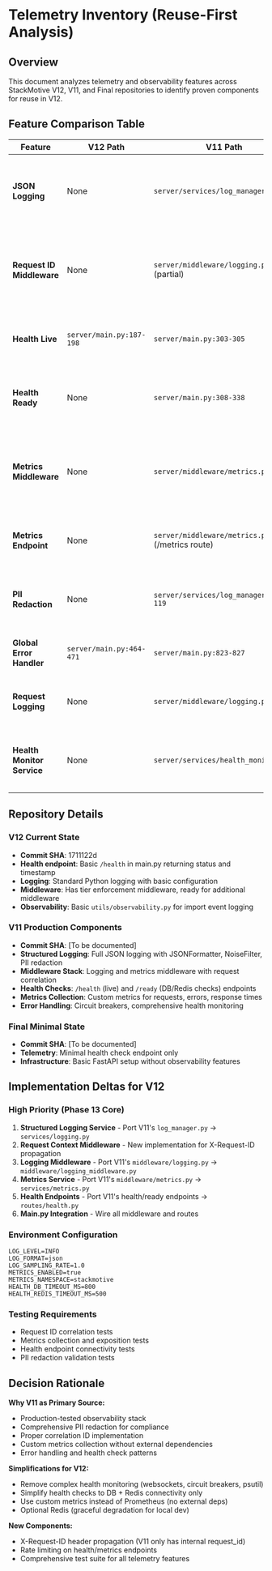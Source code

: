 # Telemetry Inventory (Reuse-First Analysis)

## Overview
This document analyzes telemetry and observability features across StackMotive V12, V11, and Final repositories to identify proven components for reuse in V12.

## Feature Comparison Table

| Feature | V12 Path | V11 Path | Final Path | Winner | Rationale |
|---------|----------|----------|------------|--------|-----------|
| **JSON Logging** | None | `server/services/log_manager.py` | None | **V11** | Production-ready with correlation IDs, PII redaction, rotating file handler, noise filtering |
| **Request ID Middleware** | None | `server/middleware/logging.py` (partial) | None | **V11 + New** | V11 has internal request_id generation, need to add X-Request-ID header propagation |
| **Health Live** | `server/main.py:187-198` | `server/main.py:303-305` | `server/main.py:33-35` | **V11** | Simple status check, V12's is adequate but V11's pattern is cleaner |
| **Health Ready** | None | `server/main.py:308-338` | None | **V11** | DB + Redis connectivity checks with proper error handling and timeouts |
| **Metrics Middleware** | None | `server/middleware/metrics.py` | None | **V11** | Custom metrics tracking requests, errors, response times with global collector |
| **Metrics Endpoint** | None | `server/middleware/metrics.py` (/metrics route) | None | **V11** | Exposes aggregated metrics for monitoring tools |
| **PII Redaction** | None | `server/services/log_manager.py:71-119` | None | **V11** | Comprehensive regex patterns for email, phone, cards, JWT, API keys, TFN/IRD |
| **Global Error Handler** | `server/main.py:464-471` | `server/main.py:823-827` | None | **V12** | Already exists in V12, adequate implementation |
| **Request Logging** | None | `server/middleware/logging.py` | None | **V11** | JSON structured request logs with timing and correlation |
| **Health Monitor Service** | None | `server/services/health_monitor.py` | None | **V11 (simplified)** | V11 has comprehensive monitoring but too complex for V12 - will simplify |

## Repository Details

### V12 Current State
- **Commit SHA**: 1711122d
- **Health endpoint**: Basic `/health` in main.py returning status and timestamp
- **Logging**: Standard Python logging with basic configuration
- **Middleware**: Has tier enforcement middleware, ready for additional middleware
- **Observability**: Basic `utils/observability.py` for import event logging

### V11 Production Components
- **Commit SHA**: [To be documented]
- **Structured Logging**: Full JSON logging with JSONFormatter, NoiseFilter, PII redaction
- **Middleware Stack**: Logging and metrics middleware with request correlation
- **Health Checks**: `/health` (live) and `/ready` (DB/Redis checks) endpoints
- **Metrics Collection**: Custom metrics for requests, errors, response times
- **Error Handling**: Circuit breakers, comprehensive health monitoring

### Final Minimal State
- **Commit SHA**: [To be documented]
- **Telemetry**: Minimal health check endpoint only
- **Infrastructure**: Basic FastAPI setup without observability features

## Implementation Deltas for V12

### High Priority (Phase 13 Core)
1. **Structured Logging Service** - Port V11's `log_manager.py` → `services/logging.py`
2. **Request Context Middleware** - New implementation for X-Request-ID propagation
3. **Logging Middleware** - Port V11's `middleware/logging.py` → `middleware/logging_middleware.py`
4. **Metrics Service** - Port V11's `middleware/metrics.py` → `services/metrics.py`
5. **Health Endpoints** - Port V11's health/ready endpoints → `routes/health.py`
6. **Main.py Integration** - Wire all middleware and routes

### Environment Configuration
```env
LOG_LEVEL=INFO
LOG_FORMAT=json
LOG_SAMPLING_RATE=1.0
METRICS_ENABLED=true
METRICS_NAMESPACE=stackmotive
HEALTH_DB_TIMEOUT_MS=800
HEALTH_REDIS_TIMEOUT_MS=500
```

### Testing Requirements
- Request ID correlation tests
- Metrics collection and exposition tests  
- Health endpoint connectivity tests
- PII redaction validation tests

## Decision Rationale

**Why V11 as Primary Source:**
- Production-tested observability stack
- Comprehensive PII redaction for compliance
- Proper correlation ID implementation
- Custom metrics collection without external dependencies
- Error handling and health check patterns

**Simplifications for V12:**
- Remove complex health monitoring (websockets, circuit breakers, psutil)
- Simplify health checks to DB + Redis connectivity only
- Use custom metrics instead of Prometheus (no external deps)
- Optional Redis (graceful degradation for local dev)

**New Components:**
- X-Request-ID header propagation (V11 only has internal request_id)
- Rate limiting on health/metrics endpoints
- Comprehensive test suite for all telemetry features
